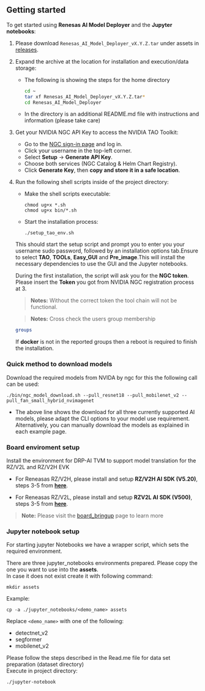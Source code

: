 ## Getting started

To get started using **Renesas AI Model Deployer** and the **Jupyter notebooks**:

1. Please download `Renesas_AI_Model_Deployer_vX.Y.Z.tar` under assets in [releases](https://github.com/renesas/Renesas-Nvidia-TAO-Integration/releases/latest).

2. Expand the archive at the location for installation and execution/data storage:
    - The following is showing the steps for the home directory
        ```sh
        cd ~
        tar xf Renesas_AI_Model_Deployer_vX.Y.Z.tar*
        cd Renesas_AI_Model_Deployer
        ```
    - In the directory is an additional README.md file with instructions and information (please take care)

4. Get your NVIDIA NGC API Key to access the NVIDIA TAO Toolkit:
    - Go to the [NGC sign-in page](https://ngc.nvidia.com/signin) and log in.
    - Click your username in the top-left corner.
    - Select **Setup** → **Generate API Key**.
    - Choose both services (NGC Catalog & Helm Chart Registry).
    - Click **Generate Key**, then **copy and store it in a safe location**.


5. Run the following shell scripts inside of the project directory:

    - Make the shell scripts executable: 
        ```
        chmod ug+x *.sh
        chmod ug+x bin/*.sh  
        ```  


    - Start the installation process: 
        ```
        ./setup_tao_env.sh
        ```  


    This should start the setup script and prompt you to enter you your username sudo password, followed by an installation options tab.Ensure to select **TAO**, **TOOLs**, **Easy_GUI** and **Pre_image**.This will install the necessary dependencies to use the GUI and the Jupyter notebooks.  
  
    During the first installation, the script will ask you for the  **NGC token**.  
    Please insert the **Token** you got from NVIDIA NGC registration process at 3.
    > **Notes:** Without the correct token the tool chain will not be functional.  

    > **Notes:** Cross check the users group membership 

    ```sh
    groups
    ```  


   If **docker** is not in the reported groups then a reboot is required to finish the installation.  
  
### Quick method to download models

Download the required models from NVIDA by ngc for this the following call can be used:
     
   ```
   ./bin/ngc_model_download.sh --pull_resnet18 --pull_mobilenet_v2 --pull_fan_small_hybrid_nvimagenet 
   ```
   
   - The above line shows the download for all three currently supported AI models, please adapt the  CLI options to your model use requirement. Alternatively, you can manually download the models as explained in each example page.


### Board enviroment setup
Install the environment for DRP-AI TVM to support model translation for the RZ/V2L and RZ/V2H EVK
  
-   For Reneasas RZ/V2H, please install and setup **RZ/V2H AI SDK (V5.20)**, steps 3-5 from **[here](https://renesas-rz.github.io/rzv_ai_sdk/latest/getting_started.html#step3)**.

-   For Reneasas RZ/V2L, please install and setup **RZV2L AI SDK (V500)**,  steps 3-5 from **[here](https://renesas-rz.github.io/rzv_ai_sdk/latest/getting_started.html#step3)**.

> **Note:** Please visit the [board_bringup](../board_bringup/) page to learn more
  

### Jupyter notebook setup

For starting jupyter Notebooks we have a wrapper script, which sets the required environment.  
  
There are three jupyter_notebooks environments prepared. Please copy the one you want to use into the **assets**.  
In case it does not exist create it with following command:
```
mkdir assets 
```

Example:
```
cp -a ./jupyter_notebooks/<demo_name> assets
```   
Replace `<demo_name>` with one of the following:
- detectnet_v2
- segformer
- mobilenet_v2

Please follow the steps described in the Read.me file for data set preparation (dataset directory)  
Execute in project directory:  
```
./jupyter-notebook 
```  




